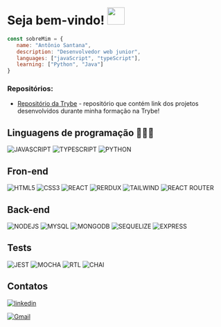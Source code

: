 # Seja bem-vindo! <img src="https://images-wixmp-ed30a86b8c4ca887773594c2.wixmp.com/f/92331572-9542-4da0-b134-464dacd47d44/dcz916l-14684120-a141-478b-b3d1-e0f9ee481909.gif?token=eyJ0eXAiOiJKV1QiLCJhbGciOiJIUzI1NiJ9.eyJzdWIiOiJ1cm46YXBwOjdlMGQxODg5ODIyNjQzNzNhNWYwZDQxNWVhMGQyNmUwIiwiaXNzIjoidXJuOmFwcDo3ZTBkMTg4OTgyMjY0MzczYTVmMGQ0MTVlYTBkMjZlMCIsIm9iaiI6W1t7InBhdGgiOiJcL2ZcLzkyMzMxNTcyLTk1NDItNGRhMC1iMTM0LTQ2NGRhY2Q0N2Q0NFwvZGN6OTE2bC0xNDY4NDEyMC1hMTQxLTQ3OGItYjNkMS1lMGY5ZWU0ODE5MDkuZ2lmIn1dXSwiYXVkIjpbInVybjpzZXJ2aWNlOmZpbGUuZG93bmxvYWQiXX0.z4_IJx5n1_kLuyaJ3xtVIIRTSxGHoFmrJS7We8L5lJk" width="40px"/>

```js
const sobreMim = {
   name: "Antônio Santana",
   description: "Desenvolvedor web junior",
   languages: ["javaScript", "typeScript"],
   learning: ["Python", "Java"]
}
``` 


### Repositórios:

- [Repositório da Trybe](https://github.com/AntonioSsantana/first) - repositório que contém link dos projetos desenvolvidos durante minha formação na Trybe!

<h2>Linguagens de programação 👨🏻‍💻</h2>

![JAVASCRIPT](https://img.shields.io/badge/-JavaScript-333333?style=for-the-badge&logo=javascript&logoColor=yellow)
![TYPESCRIPT](https://img.shields.io/badge/-TypeScript-333333?style=for-the-badge&logo=typescript&logoColor=blue)
![PYTHON](https://img.shields.io/badge/-Python-333333?style=for-the-badge&logo=python&logoColor=blue)

<h2>Fron-end</h2>

![HTML5](https://img.shields.io/badge/-HTML5-333333?style=for-the-badge&logo=HTML5)
![CSS3](https://img.shields.io/badge/-CSS-333333?style=for-the-badge&logo=CSS3&logoColor=1572B6)
![REACT](https://img.shields.io/badge/-React-333333?style=for-the-badge&logo=react&logoColor=61DAFB)
![RERDUX](https://img.shields.io/badge/-Redux-333333?style=for-the-badge&logo=redux&logoColor=purple)
![TAILWIND](https://img.shields.io/badge/-Tailwind_CSS-333333?style=for-the-badge&logo=tailwind-css&logoColor=white)
![REACT ROUTER](https://img.shields.io/badge/-React_Router-333333?style=for-the-badge&logo=react-router&logoColor=orange)

<h2>Back-end</h2>

![NODEJS](https://img.shields.io/badge/-Node.js-333333?style=for-the-badge&logo=node.js&logoColor=white)
![MYSQL](https://img.shields.io/badge/-MySql-333333?style=for-the-badge&logo=mysql&logoColor=blue)
![MONGODB](https://img.shields.io/badge/-MongoDB-333333?style=for-the-badge&logo=mongodb&logoColor=green)
![SEQUELIZE](https://img.shields.io/badge/-Sequelize-333333?style=for-the-badge&logo=Sequelize&logoColor=white)
![EXPRESS](https://img.shields.io/badge/-Express-333333?style=for-the-badge&logo=Express&logoColor=white)

<h2>Tests</h2>

![JEST](https://img.shields.io/badge/-Jest-333333?style=for-the-badge&logo=Jest&logoColor=red)
![MOCHA](https://img.shields.io/badge/-Mocha-333333?style=for-the-badge&logo=Mocha&logoColor=vine)
![RTL](https://img.shields.io/badge/-Testing%20Library-333333?style=for-the-badge&logo=Testing-Library&logoColor=orange)
![CHAI](https://img.shields.io/badge/-Chai-333333?style=for-the-badge&logo=Chai&logoColor=cian)

<h2>Contatos</h2>


<a href="https://www.linkedin.com/in/antonio-sgn/">
	
![linkedin](https://img.shields.io/badge/antonio_santana-0D1117?style=for-the-badge&logo=linkedin&logoColor=white)

</a>
<a href="https://www.linkedin.com/in/antonio-sgn/">
	
![Gmail](https://img.shields.io/badge/antonionetosg6@gmail.com-0D1117?style=for-the-badge&logo=gmail&logoColor=white)

</a>
